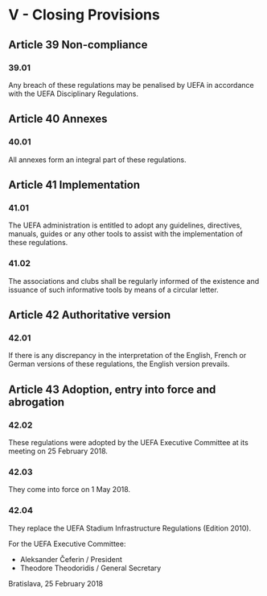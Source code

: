 # V - Closing Provisions

## Article 39 Non-compliance

### 39.01

Any breach of these regulations may be penalised by UEFA in accordance with the UEFA Disciplinary Regulations.

## Article 40 Annexes

### 40.01

All annexes form an integral part of these regulations.

## Article 41 Implementation

### 41.01

The UEFA administration is entitled to adopt any guidelines, directives, manuals, guides or any other tools to assist with the implementation of these regulations.

### 41.02

The associations and clubs shall be regularly informed of the existence and issuance of such informative tools by means of a circular letter.

## Article 42 Authoritative version

### 42.01

If there is any discrepancy in the interpretation of the English, French or German versions of these regulations, the English version prevails.

## Article 43 Adoption, entry into force and abrogation

### 42.02

These regulations were adopted by the UEFA Executive Committee at its meeting on 25 February 2018.

### 42.03

They come into force on 1 May 2018.

### 42.04

They replace the UEFA Stadium Infrastructure Regulations (Edition 2010).

For the UEFA Executive Committee:

- Aleksander Čeferin / President
- Theodore Theodoridis / General Secretary

Bratislava, 25 February 2018
